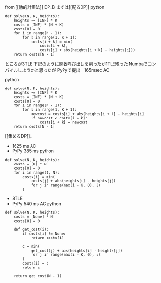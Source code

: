 
from [[動的計画法]]
DP_B
まずは[[配るDP]]
python

```
def solve(N, K, heights):
    heights += [INF] * K
    costs = [INF] * (N + K)
    costs[0] = 0
    for i in range(N - 1):
        for k in range(1, K + 1):
            costs[i + k] = min(
                costs[i + k],
                costs[i] + abs(heights[i + k] - heights[i]))
    return costs[N - 1]
```


ところが3TLE
下記のように関数呼び出しを削ったが1TLE残った
Numbaでコンパイルしようかと思ったが
PyPyで提出、165msec AC

python

```
def solve(N, K, heights):
    heights += [INF] * K
    costs = [INF] * (N + K)
    costs[0] = 0
    for i in range(N - 1):
        for k in range(1, K + 1):
            newcost = costs[i] + abs(heights[i + k] - heights[i])
            if newcost < costs[i + k]:
                costs[i + k] = newcost
    return costs[N - 1]
```


[[集めるDP]]、
- 1625 ms AC
- PyPy 385 ms
python

```
def solve(N, K, heights):
    costs = [0] * N
    costs[0] = 0
    for i in range(1, N):
        costs[i] = min(
            costs[j] + abs(heights[i] - heights[j])
            for j in range(max(i - K, 0), i)
        )
```


- 8TLE
- PyPy 540 ms AC
python

```
def solve(N, K, heights):
    costs = [None] * N
    costs[0] = 0

    def get_cost(i):
        if costs[i] != None:
            return costs[i]

        c = min(
            get_cost(j) + abs(heights[i] - heights[j])
            for j in range(max(i - K, 0), i)
        )
        costs[i] = c
        return c

    return get_cost(N - 1)
```

